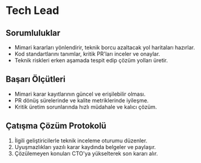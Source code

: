 # Tech Lead

## Sorumluluklar
- Mimari kararları yönlendirir, teknik borcu azaltacak yol haritaları hazırlar.
- Kod standartlarını tanımlar, kritik PR'ları inceler ve onaylar.
- Teknik riskleri erken aşamada tespit edip çözüm yolları üretir.

## Başarı Ölçütleri
- Mimari karar kayıtlarının güncel ve erişilebilir olması.
- PR dönüş sürelerinde ve kalite metriklerinde iyileşme.
- Kritik üretim sorunlarında hızlı müdahale ve kalıcı çözüm.

## Çatışma Çözüm Protokolü
1. İlgili geliştiricilerle teknik inceleme oturumu düzenler.
2. Uyuşmazlıkları yazılı karar kaydında belgeler ve paylaşır.
3. Çözülemeyen konuları CTO'ya yükselterek son kararı alır.
